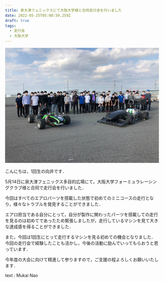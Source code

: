 ```yaml
---
title: 泉大津フェニックスにて大阪大学様と合同走行会を行いました
date: 2022-05-25T05:08:59.259Z
draft: true
tags:
  - 走行会
  - 大阪大学
---
```

![](はんだい.jpg)

こんにちは，1回生の向井です． 

5月14日に泉大津フェニックス多目的広場にて，大阪大学フォーミュラレーシングクラブ様と合同で走行会を行いました． 

今回はすべてのエアロパーツを搭載した状態で初めてのミニコースの走行となり，様々なトラブルを発見することができました． 

エアロ担当である自分にとって，自分が製作に関わったパーツを搭載しての走行を見るのは初めてであったため緊張しましたが，走行しているマシンを見て大きな達成感を得ることができました． 

また，今回は1回生にとって走行するマシンを見る初めての機会となりました．今回の走行会で経験したことも活かし，今後の活動に励んでいってもらおうと思っています． 

今年度の大会に向けて精進して参りますので，ご支援の程よろしくお願いいたします．

text : Mukai Nao